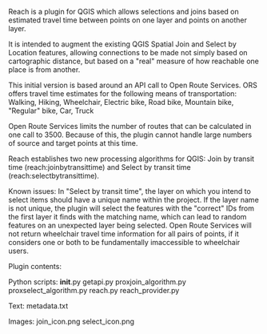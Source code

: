 Reach is a plugin for QGIS which allows selections and joins based on estimated travel time between points on one layer and points on another layer. 

It is intended to augment the existing QGIS Spatial Join and Select by Location features, allowing connections to be made not simply based on cartographic distance, but based on a "real" measure of how reachable one place is from another.

This initial version is based around an API call to Open Route Services. ORS offers travel time estimates for the following means of transportation:
  	Walking, Hiking, Wheelchair, Electric bike, Road bike, Mountain bike, "Regular" bike, Car, Truck

Open Route Services limits the number of routes that can be calculated in one call to 3500. Because of this, the plugin cannot handle large numbers of source and target points at this time.

Reach establishes two new processing algorithms for QGIS: Join by transit time (reach:joinbytransittime) and Select by transit time (reach:selectbytransittime).

Known issues:
	In "Select by transit time", the layer on which you intend to select items should have a unique name within the project. If the layer name is not unique, the plugin will select the features with the "correct" IDs from the first layer it finds with the matching name, which can lead to random features on an unexpected layer being selected.
  	Open Route Services will not return wheelchair travel time information for all pairs of points, if it considers one or both to be fundamentally imaccessible to wheelchair users.






Plugin contents:

Python scripts:
	__init__.py
	getapi.py
	proxjoin_algorithm.py
	proxselect_algorithm.py
	reach.py
	reach_provider.py

Text:
	metadata.txt

Images:
	join_icon.png
	select_icon.png
